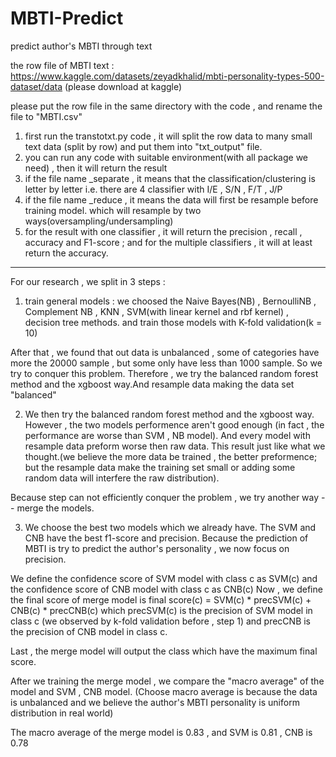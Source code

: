 # MBTI-Predict
predict author's MBTI through text

the row file of MBTI text : https://www.kaggle.com/datasets/zeyadkhalid/mbti-personality-types-500-dataset/data
(please download at kaggle)

please put the row file in the same directory with the code , and rename the file to "MBTI.csv"


1. first run the transtotxt.py code , it will split the row data to many small text data
(split by row) and put them into "txt_output" file.
2. you can run any code with suitable environment(with all package we need) , then it will return the result
3. if the file name _separate , it means that the classification/clustering is letter by letter 
    i.e. there are 4 classifier with I/E , S/N ,  F/T , J/P 
4. if the file name _reduce , it means the data will first be resample before training model.
    which will resample by two ways(oversampling/undersampling)
5. for the result with one classifier , it will return the precision , recall , accuracy  and F1-score ; and for the multiple classifiers , it will at least return the accuracy.

-------------------------------------------------------------------------------------
For our research , we split in 3 steps : 
1. train general models : we choosed the Naive Bayes(NB) , BernoulliNB , Complement NB , KNN , SVM(with linear kernel and rbf kernel) , decision tree methods. and train those models with K-fold validation(k = 10)

After that , we found that out data is unbalanced , some of categories have more the 20000 sample , but some only have less than 1000 sample.
So we try to conquer this problem. Therefore , we try the balanced random forest method and the xgboost way.And resample data making the data set "balanced"

2. We then try the balanced random forest method and the xgboost way. However , the two models performence aren't good enough (in fact , the performance are worse than SVM , NB model).
And every model with resample data preform worse then raw data. This result just like what we thought.(we believe the more data be trained , the better preformence;
but the resample data make the training set small or adding some random data will interfere the raw distribution).

Because step can not efficiently conquer the problem , we try another way -- merge the models.

3. We choose the best two models which we already have. The SVM and CNB have the best f1-score and precision.
Because the prediction of MBTI is try to predict the author's personality , we now focus on precision.

We define the confidence score of SVM model with class c as SVM(c) and the confidence score of CNB model with class c as CNB(c)
Now , we define the final score of merge model is 
    final score(c) = SVM(c) * precSVM(c) + CNB(c) * precCNB(c)
which precSVM(c) is the precision of SVM model in class c (we observed by k-fold validation before , step 1) 
and precCNB is the precision of CNB model in class c.

Last , the merge model will output the class which have the maximum final score.

After we training the merge model , we compare the "macro average" of the model and SVM , CNB model. 
(Choose macro average is because the data is unbalanced and we believe the author's MBTI personality is uniform distribution in real world)

The macro average of the merge model is 0.83 , and SVM is 0.81 , CNB is 0.78
